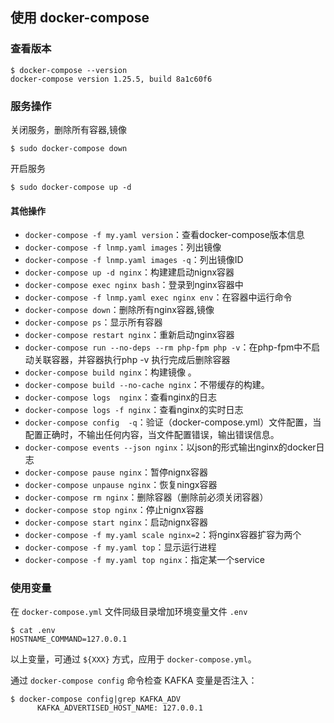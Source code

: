 ## 使用 docker-compose

### 查看版本

```
$ docker-compose --version
docker-compose version 1.25.5, build 8a1c60f6
```

### 服务操作

关闭服务，删除所有容器,镜像

```shell
$ sudo docker-compose down
```

开启服务

```shell
$ sudo docker-compose up -d
```

#### 其他操作

-	`docker-compose -f my.yaml version`：查看docker-compose版本信息
-	`docker-compose -f lnmp.yaml images`：列出镜像
-	`docker-compose -f lnmp.yaml images -q`：列出镜像ID
-	`docker-compose up -d nginx`：构建建启动nignx容器
-	`docker-compose exec nginx bash`：登录到nginx容器中
-	`docker-compose -f lnmp.yaml exec nginx env`：在容器中运行命令
-	`docker-compose down`：删除所有nginx容器,镜像
-	`docker-compose ps`：显示所有容器
-	`docker-compose restart nginx`：重新启动nginx容器
-	`docker-compose run --no-deps --rm php-fpm php -v`：在php-fpm中不启动关联容器，并容器执行php -v 执行完成后删除容器
-	`docker-compose build nginx`：构建镜像 。        
-	`docker-compose build --no-cache nginx`：不带缓存的构建。
-	`docker-compose logs  nginx`：查看nginx的日志 
-	`docker-compose logs -f nginx`：查看nginx的实时日志
-	`docker-compose config  -q`：验证（docker-compose.yml）文件配置，当配置正确时，不输出任何内容，当文件配置错误，输出错误信息。 
-	`docker-compose events --json nginx`：以json的形式输出nginx的docker日志
-	`docker-compose pause nginx`：暂停nignx容器
-	`docker-compose unpause nginx`：恢复ningx容器
-	`docker-compose rm nginx`：删除容器（删除前必须关闭容器）
-	`docker-compose stop nginx`：停止nignx容器
-	`docker-compose start nginx`：启动nignx容器
-	`docker-compose -f my.yaml scale nginx=2`：将nginx容器扩容为两个
-	`docker-compose -f my.yaml top`：显示运行进程
-	`docker-compose -f my.yaml top nginx`：指定某一个service

### 使用变量

在 `docker-compose.yml` 文件同级目录增加环境变量文件 `.env`

```
$ cat .env
HOSTNAME_COMMAND=127.0.0.1
```

以上变量，可通过 `${XXX}` 方式，应用于 `docker-compose.yml`。

通过 `docker-compose config` 命令检查 KAFKA 变量是否注入：

```
$ docker-compose config|grep KAFKA_ADV
      KAFKA_ADVERTISED_HOST_NAME: 127.0.0.1
```

